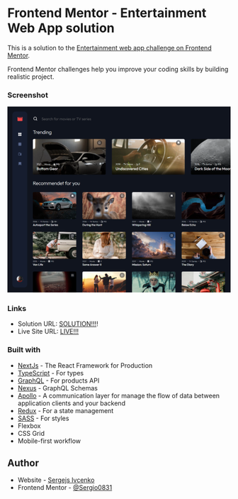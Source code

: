 # Frontend Mentor - Entertainment Web App solution

This is a solution to the [Entertainment web app challenge on Frontend Mentor](https://www.frontendmentor.io/challenges/entertainment-web-app-J-UhgAW1X).

Frontend Mentor challenges help you improve your coding skills by building realistic project.

### Screenshot

![Screenshot](./preview.png)

### Links

- Solution URL: [SOLUTION!!!](https://www.frontendmentor.io/solutions/nextjs-graphql-nexus-prisma-mongodb-typescript-fullstack-app-MuwwO803pv)!
- Live Site URL: [LIVE!!!](https://audiophile-ivcenko.vercel.app/)

### Built with

- [NextJs](https://nextjs.org/) - The React Framework for Production
- [TypeScript](https://www.typescriptlang.org/) - For types
- [GraphQL](https://graphql.org/) - For products API
- [Nexus](https://nexusjs.org/) - GraphQL Schemas
- [Apollo](https://www.apollographql.com/) - A communication layer for manage the flow of data between application clients and your backend
- [Redux](https://redux.js.org/) - For a state management
- [SASS](https://sass-lang.com/) - For styles
- Flexbox
- CSS Grid
- Mobile-first workflow

## Author

- Website - [Sergejs Ivcenko](https://www.ivcenko.ie)
- Frontend Mentor - [@Sergio0831](https://www.frontendmentor.io/profile/Sergio0831)
